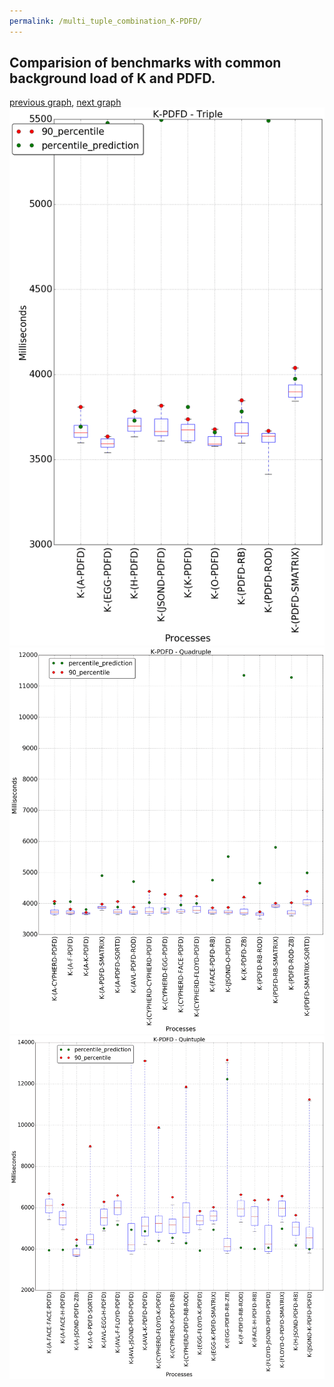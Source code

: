 ```yaml
---
permalink: /multi_tuple_combination_K-PDFD/
---
```



## Comparision of benchmarks with common background load of K and PDFD.

[previous graph](../multi_tuple_combination_K-O/), [next graph](../multi_tuple_combination_K-RB/)
![graph figure](./images/triple/K/K-PDFD_box.png)![graph figure](./images/quadruple/K/K-PDFD_box.png)![graph figure](./images/quintuple/K/K-PDFD_box.png)